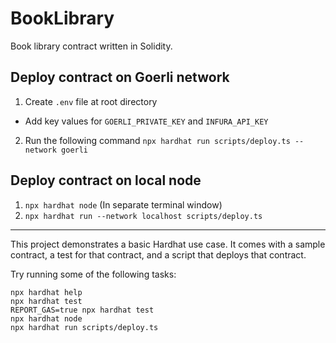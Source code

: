 # BookLibrary

Book library contract written in Solidity.

## Deploy contract on Goerli network
1. Create `.env` file at root directory
- Add key values for `GOERLI_PRIVATE_KEY` and `INFURA_API_KEY`

2. Run the following command
`npx hardhat run scripts/deploy.ts --network goerli`

## Deploy contract on local node

1. `npx hardhat node` (In separate terminal window)
2. `npx hardhat run --network localhost scripts/deploy.ts`

----

This project demonstrates a basic Hardhat use case. It comes with a sample contract, a test for that contract, and a script that deploys that contract.

Try running some of the following tasks:

```shell
npx hardhat help
npx hardhat test
REPORT_GAS=true npx hardhat test
npx hardhat node
npx hardhat run scripts/deploy.ts
```

